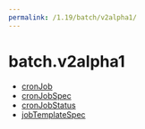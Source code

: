 ```yaml
---
permalink: /1.19/batch/v2alpha1/
---
```


# batch.v2alpha1



* [cronJob](cronJob.md)
* [cronJobSpec](cronJobSpec.md)
* [cronJobStatus](cronJobStatus.md)
* [jobTemplateSpec](jobTemplateSpec.md)